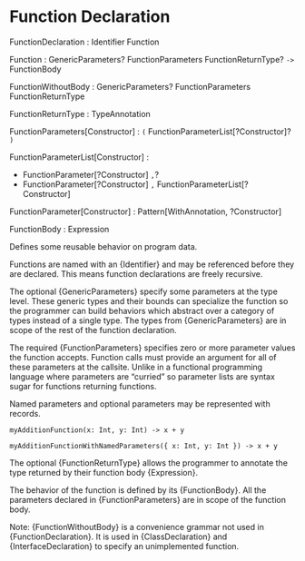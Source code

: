 # Function Declaration

FunctionDeclaration : Identifier Function

Function : GenericParameters? FunctionParameters FunctionReturnType? `->` FunctionBody

FunctionWithoutBody : GenericParameters? FunctionParameters FunctionReturnType

FunctionReturnType : TypeAnnotation

FunctionParameters[Constructor] : `(` FunctionParameterList[?Constructor]? `)`

FunctionParameterList[Constructor] :
  - FunctionParameter[?Constructor] `,`?
  - FunctionParameter[?Constructor] `,` FunctionParameterList[?Constructor]

FunctionParameter[Constructor] : Pattern[WithAnnotation, ?Constructor]

FunctionBody : Expression

Defines some reusable behavior on program data.

Functions are named with an {Identifier} and may be referenced before they are declared. This means function declarations are freely recursive.

The optional {GenericParameters} specify some parameters at the type level. These generic types and their bounds can specialize the function so the programmer can build behaviors which abstract over a category of types instead of a single type. The types from {GenericParameters} are in scope of the rest of the function declaration.

The required {FunctionParameters} specifies zero or more parameter values the function accepts. Function calls must provide an argument for all of these parameters at the callsite. Unlike in a functional programming language where parameters are “curried” so parameter lists are syntax sugar for functions returning functions.

Named parameters and optional parameters may be represented with records.

```ite example
myAdditionFunction(x: Int, y: Int) -> x + y

myAdditionFunctionWithNamedParameters({ x: Int, y: Int }) -> x + y
```

The optional {FunctionReturnType} allows the programmer to annotate the type returned by their function body {Expression}.

The behavior of the function is defined by its {FunctionBody}. All the parameters declared in {FunctionParameters} are in scope of the function body.

Note: {FunctionWithoutBody} is a convenience grammar not used in {FunctionDeclaration}. It is used in {ClassDeclaration} and {InterfaceDeclaration} to specify an unimplemented function.
